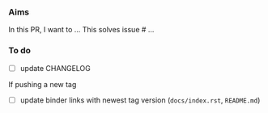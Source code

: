 
### Aims

In this PR, I want to ...
This solves issue # ...

### To do

- [ ] update CHANGELOG

If pushing a new tag
- [ ] update binder links with newest tag version (`docs/index.rst`, `README.md`)
